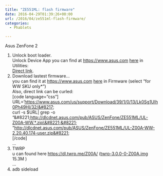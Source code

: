 ```yaml
---
title: "ZE551ML: flash firmware"
date: 2016-04-29T01:39:26+00:00
url: /2016/04/ze551ml-flash-firmware/
categories:
  - Phablets

---
```

Asus ZenFone 2

  1. Unlock boot loader.  
    Unlock Device App you can find at https://www.asus.com [here][1] in Utilities:  
    [Direct link][2].
  2. Download lastest firmware&#8230;  
    you can find it at https://www.asus.com [here][1] in Firmware (select &#8220;for WW SKU only*&#8221;)  
    Also, direct link can be curled:  
    [code language=&#8221;css&#8221;]  
    URL=&#8217;https://www.asus.com/us/support/Download/39/1/0/13/Lk0Sg1Ulh0Ph49Hl/32/&#8217;  
    curl -s $URL| grep -o &#8220;\&#8221;http://dlcdnet.asus.com/pub/ASUS/ZenFone/ZE551ML/UL-Z00A-WW.*.zip\&#8221;&#8221;  
    &#8220;http://dlcdnet.asus.com/pub/ASUS/ZenFone/ZE551ML/UL-Z00A-WW-2.20.40.174-user.zip&#8221;  
    [/code]  
    &#8230;
  3. TWRP  
    u can found here https://dl.twrp.me/Z00A/ ([twrp-3.0.0-0-Z00A.img][3] 15.3M )  
    &#8230;
  4. adb sideload

 [1]: https://www.asus.com/us/Phone/ZenFone_2_ZE551ML/HelpDesk_Download/
 [2]: http://dlcdnet.asus.com/pub/ASUS/ZenFone/ZE551ML/UnlockApp_ze551ml_20150723.apk
 [3]: https://dl.twrp.me/Z00A/twrp-3.0.0-0-Z00A.img